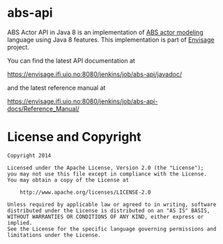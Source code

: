 # abs-api

ABS Actor API in Java 8 is an implementation of [ABS actor modeling][1] language using Java 8 features.
This implementation is part of [Envisage][2] project.

You can find the latest API documentation at 

https://envisage.ifi.uio.no:8080/jenkins/job/abs-api/javadoc/

and the latest reference manual at

https://envisage.ifi.uio.no:8080/jenkins/job/abs-api-docs/Reference_Manual/

# License and Copyright

```
Copyright 2014 

Licensed under the Apache License, Version 2.0 (the "License");
you may not use this file except in compliance with the License.
You may obtain a copy of the License at

    http://www.apache.org/licenses/LICENSE-2.0

Unless required by applicable law or agreed to in writing, software
distributed under the License is distributed on an "AS IS" BASIS,
WITHOUT WARRANTIES OR CONDITIONS OF ANY KIND, either express or implied.
See the License for the specific language governing permissions and
limitations under the License.
```

[1]: http://abs-models.org/
[2]: http://envisage-project.eu/
